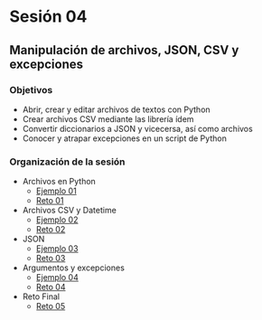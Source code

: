 # Sesión 04
## Manipulación de archivos, JSON, CSV y excepciones

### Objetivos

- Abrir, crear y editar archivos de textos con Python
- Crear archivos CSV mediante las librería ídem
- Convertir diccionarios a JSON y vicecersa, así como archivos
- Conocer y atrapar excepciones en un script de Python

### Organización de la sesión

* Archivos en Python
   * [Ejemplo 01](ejemplo01/readme.md)
   * [Reto 01](reto01/readme.md)
* Archivos CSV y Datetime
   * [Ejemplo 02](ejemplo02/readme.md)
   * [Reto 02](reto02/readme.md)
* JSON
   * [Ejemplo 03](ejemplo03/readme.md)
   * [Reto 03](reto03/readme.md)
* Argumentos y excepciones
   * [Ejemplo 04](ejemplo04/readme.md)
   * [Reto 04](reto04/readme.md)
* Reto Final
    * [Reto 05](reto05/readme.md)
